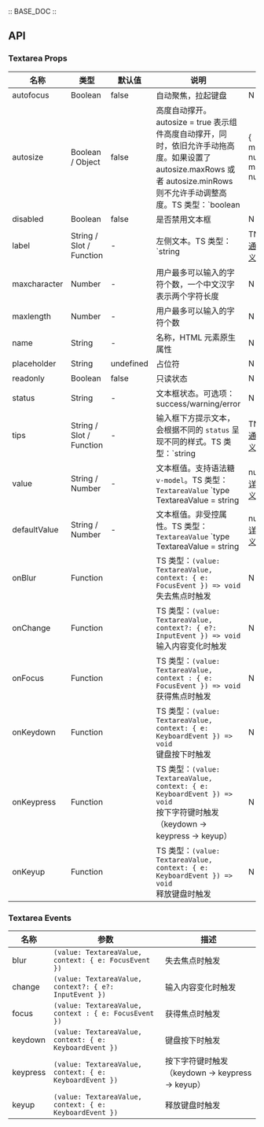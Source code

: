 :: BASE_DOC ::

## API

### Textarea Props

名称 | 类型 | 默认值 | 说明 | 必传
-- | -- | -- | -- | --
autofocus | Boolean | false | 自动聚焦，拉起键盘 | N
autosize | Boolean / Object | false | 高度自动撑开。 autosize = true 表示组件高度自动撑开，同时，依旧允许手动拖高度。如果设置了 autosize.maxRows 或者 autosize.minRows 则不允许手动调整高度。TS 类型：`boolean | { minRows?: number; maxRows?: number }` | N
disabled | Boolean | false | 是否禁用文本框 | N
label | String / Slot / Function | - | 左侧文本。TS 类型：`string | TNode`。[通用类型定义](https://github.com/Tencent/tdesign-vue/blob/develop/src/common.ts) | N
maxcharacter | Number | - | 用户最多可以输入的字符个数，一个中文汉字表示两个字符长度 | N
maxlength | Number | - | 用户最多可以输入的字符个数 | N
name | String | - | 名称，HTML 元素原生属性 | N
placeholder | String | undefined | 占位符 | N
readonly | Boolean | false | 只读状态 | N
status | String | - | 文本框状态。可选项：success/warning/error | N
tips | String / Slot / Function | - | 输入框下方提示文本，会根据不同的 `status` 呈现不同的样式。TS 类型：`string | TNode`。[通用类型定义](https://github.com/Tencent/tdesign-vue/blob/develop/src/common.ts) | N
value | String / Number | - | 文本框值。支持语法糖 `v-model`。TS 类型：`TextareaValue` `type TextareaValue = string | number`。[详细类型定义](https://github.com/Tencent/tdesign-vue/tree/develop/src/textarea/type.ts) | N
defaultValue | String / Number | - | 文本框值。非受控属性。TS 类型：`TextareaValue` `type TextareaValue = string | number`。[详细类型定义](https://github.com/Tencent/tdesign-vue/tree/develop/src/textarea/type.ts) | N
onBlur | Function |  | TS 类型：`(value: TextareaValue, context: { e: FocusEvent }) => void`<br/>失去焦点时触发 | N
onChange | Function |  | TS 类型：`(value: TextareaValue, context?: { e?: InputEvent }) => void`<br/>输入内容变化时触发 | N
onFocus | Function |  | TS 类型：`(value: TextareaValue, context : { e: FocusEvent }) => void`<br/>获得焦点时触发 | N
onKeydown | Function |  | TS 类型：`(value: TextareaValue, context: { e: KeyboardEvent }) => void`<br/>键盘按下时触发 | N
onKeypress | Function |  | TS 类型：`(value: TextareaValue, context: { e: KeyboardEvent }) => void`<br/>按下字符键时触发（keydown -> keypress -> keyup） | N
onKeyup | Function |  | TS 类型：`(value: TextareaValue, context: { e: KeyboardEvent }) => void`<br/>释放键盘时触发 | N

### Textarea Events

名称 | 参数 | 描述
-- | -- | --
blur | `(value: TextareaValue, context: { e: FocusEvent })` | 失去焦点时触发
change | `(value: TextareaValue, context?: { e?: InputEvent })` | 输入内容变化时触发
focus | `(value: TextareaValue, context : { e: FocusEvent })` | 获得焦点时触发
keydown | `(value: TextareaValue, context: { e: KeyboardEvent })` | 键盘按下时触发
keypress | `(value: TextareaValue, context: { e: KeyboardEvent })` | 按下字符键时触发（keydown -> keypress -> keyup）
keyup | `(value: TextareaValue, context: { e: KeyboardEvent })` | 释放键盘时触发
